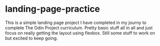 # landing-page-practice
This is a simple landing page project I have completed in my journy to complete The Odin Project curriculum.
Pretty basic stuff all in all and just focus on really getting the layout using flexbox. Still some stuff to work on but excited to keep going.